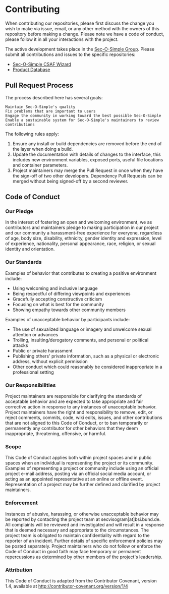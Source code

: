 # Contributing

When contributing our repositories, please first discuss the change you wish to
make via issue, email, or any other method with the owners of this repository
before making a change. Please note we have a code of conduct, please follow it
in all your interactions with the project.

The active development takes place in the [Sec-O-Simple Group](https://github.com/sec-o-simple/).
Please submit all contributions and issues to the specific repositories:

- [Sec-O-Simple CSAF Wizard](https://github.com/sec-o-simple/sec-o-simple)
- [Product Database](https://github.com/sec-o-simple/product-database)

## Pull Request Process

The process described here has several goals:

    Maintain Sec-O-Simple's quality
    Fix problems that are important to users
    Engage the community in working toward the best possible Sec-O-Simple
    Enable a sustainable system for Sec-O-Simple's maintainers to review contributions

The following rules apply:

1. Ensure any install or build dependencies are removed before the end of the layer when doing a build.
2. Update the documentation with details of changes to the interface, this includes new environment variables, exposed ports, useful file locations and container parameters.
3. Project maintainers may merge the Pull Request in once when they have the sign-off of two other developers. Dependency Pull Requests can be merged without being signed-off by a second reviewer.

## Code of Conduct

### Our Pledge

In the interest of fostering an open and welcoming environment, we as contributors and maintainers pledge to making participation in our project and our community a harassment-free experience for everyone, regardless of age, body size, disability, ethnicity, gender identity and expression, level of experience, nationality, personal appearance, race, religion, or sexual identity and orientation.

### Our Standards

Examples of behavior that contributes to creating a positive environment include:

* Using welcoming and inclusive language
* Being respectful of differing viewpoints and experiences
* Gracefully accepting constructive criticism
* Focusing on what is best for the community
* Showing empathy towards other community members

Examples of unacceptable behavior by participants include:

* The use of sexualized language or imagery and unwelcome sexual attention or advances
* Trolling, insulting/derogatory comments, and personal or political attacks
* Public or private harassment
* Publishing others' private information, such as a physical or electronic address, without explicit permission
* Other conduct which could reasonably be considered inappropriate in a professional setting

### Our Responsibilities

Project maintainers are responsible for clarifying the standards of acceptable behavior and are expected to take appropriate and fair corrective action in response to any instances of unacceptable behavior.
Project maintainers have the right and responsibility to remove, edit, or reject comments, commits, code, wiki edits, issues, and other contributions that are not aligned to this Code of Conduct, or to ban temporarily or permanently any contributor for other behaviors that they deem inappropriate, threatening, offensive, or harmful.

### Scope

This Code of Conduct applies both within project spaces and in public spaces when an individual is representing the project or its community. Examples of representing a project or community include using an official project e-mail address, posting via an official social media account, or acting as an appointed representative at an online or offline event. Representation of a project may be further defined and clarified by project maintainers.

### Enforcement

Instances of abusive, harassing, or otherwise unacceptable behavior may be reported by contacting the project team at secvisogram[at]bsi.bund.de. All complaints will be reviewed and investigated and will result in a response that is deemed necessary and appropriate to the circumstances. The project team is obligated to maintain confidentiality with regard to the reporter of an incident. Further details of specific enforcement policies may be posted separately.
Project maintainers who do not follow or enforce the Code of Conduct in good faith may face temporary or permanent repercussions as determined by other members of the project's leadership.

### Attribution

This Code of Conduct is adapted from the Contributor Covenant, version 1.4, available at http://contributor-covenant.org/version/1/4